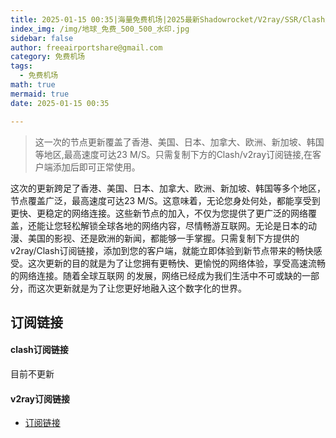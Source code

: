 ```yaml
---
title: 2025-01-15 00:35|海量免费机场|2025最新Shadowrocket/V2ray/SSR/Clash免费节点高速订阅机场
index_img: /img/地球_免费_500_500_水印.jpg
sidebar: false
author: freeairportshare@gmail.com
category: 免费机场
tags:
  - 免费机场
math: true
mermaid: true
date: 2025-01-15 00:35

---
```

> 这一次的节点更新覆盖了香港、美国、日本、加拿大、欧洲、新加坡、韩国等地区,最高速度可达23 M/S。只需复制下方的Clash/v2ray订阅链接,在客户端添加后即可正常使用。

<!-- more -->
这次的更新跨足了香港、美国、日本、加拿大、欧洲、新加坡、韩国等多个地区，节点覆盖广泛，最高速度可达23 M/S。这意味着，无论您身处何处，都能享受到更快、更稳定的网络连接。这些新节点的加入，不仅为您提供了更广泛的网络覆盖，还能让您轻松解锁全球各地的网络内容，尽情畅游互联网。无论是日本的动漫、美国的影视、还是欧洲的新闻，都能够一手掌握。只需复制下方提供的v2ray/Clash订阅链接，添加到您的客户端，就能立即体验到新节点带来的畅快感受。这次更新的目的就是为了让您拥有更畅快、更愉悦的网络体验，享受高速流畅的网络连接。随着全球互联网
的发展，网络已经成为我们生活中不可或缺的一部分，而这次更新就是为了让您更好地融入这个数字化的世界。
<!-- 广告位 -->

<!-- 广告位 -->
## 订阅链接

#### clash订阅链接
目前不更新


#### v2ray订阅链接
- [订阅链接](https://freeairportshare.github.io/assets/links/free-FV3Z7V378QK1L17J.txt)
```text

```

<!-- more -->